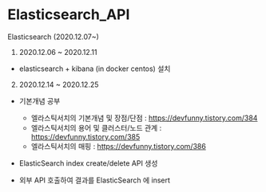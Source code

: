 # Elasticsearch_API
Elasticsearch (2020.12.07~)

1) 2020.12.06 ~ 2020.12.11
- elasticsearch + kibana (in docker centos) 설치

2) 2020.12.14 ~ 2020.12.25
- 기본개념 공부
  * 엘라스틱서치의 기본개념 및 장점/단점 : https://devfunny.tistory.com/384
  * 엘라스틱서치의 용어 및 클러스터/노드 관계 : https://devfunny.tistory.com/385
  * 엘라스틱서치의 매핑 : https://devfunny.tistory.com/386
  
- ElasticSearch index create/delete API 생성
- 외부 API 호출하여 결과를 ElasticSearch 에 insert
